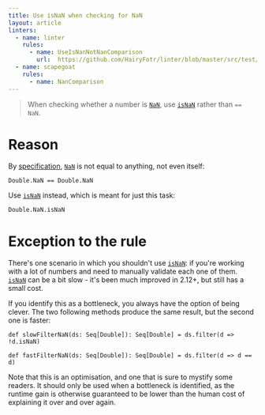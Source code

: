 ```yaml
---
title: Use isNaN when checking for NaN
layout: article
linters:
  - name: linter
    rules:
      - name: UseIsNanNotNanComparison
        url:  https://github.com/HairyFotr/linter/blob/master/src/test/scala/LinterPluginTest.scala#L1930
  - name: scapegoat
    rules:
      - name: NanComparison
---
```


> When checking whether a number is [`NaN`], use [`isNaN`] rather than `== NaN`.

# Reason

By [specification](https://en.wikipedia.org/wiki/IEEE_754), [`NaN`] is not equal to anything, not even itself:

```tut:book
Double.NaN == Double.NaN
```

Use [`isNaN`] instead, which is meant for just this task:

```tut:book
Double.NaN.isNaN
```

# Exception to the rule

There's one scenario in which you shouldn't use [`isNaN`]: if you're working with a lot of numbers and need to manually validate each one of them. [`isNaN`] can be a bit slow - it's been much improved in 2.12+, but still has a small cost.

If you identify this as a bottleneck, you always have the option of being clever. The two following methods produce the same result, but the second one is faster:

```tut:silent
def slowFilterNaN(ds: Seq[Double]): Seq[Double] = ds.filter(d => !d.isNaN)

def fastFilterNaN(ds: Seq[Double]): Seq[Double] = ds.filter(d => d == d)
```

Note that this is an optimisation, and one that is sure to mystify some readers. It should only be used when a bottleneck is identified, as the runtime gain is otherwise guaranteed to be lower than the human cost of explaining it over and over again.

[`NaN`]:https://www.scala-lang.org/api/2.12.8/scala/Double$.html#NaN:Double(NaN)
[`isNaN`]:https://www.scala-lang.org/api/2.12.8/scala/Double.html#isNaN:Boolean
